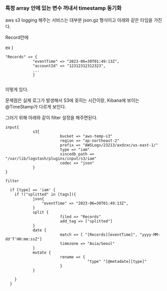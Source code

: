 ### 특정 array 안에 있는 변수 꺼내서 timestamp 동기화

aws s3 logging 해주는 서비스는 대부분 json.gz 형식이고 아래와 같은 타임을 가진다.

Record안에 

ex ) 
```
"Records" => {
            "eventTime" => "2023-06=30T01:49:13Z",
            "accountId" => "12312312312323",
            ...
            }


```
 이렇게 있다.

문제점은 실제 로그가 발생해서 S3에 꽂히는 시간이랑, Kibana에 보이는 @TimeStamp가 다르게 보인다.

그러기 위해 아래와 같이 filter 설정을 해주면된다.

```
input{
            s3{
                        bucket => "aws-temp-s3"
                        region => "ap-northeast-2"
                        prefix => "AWSLogs/23213/axdzxc/us-east-1/"
                        type => "iam"
                        sincedb_path => "/var/lib/logstash/plugins/input/s3/iam"
                        codec => "json"
            }
}
```


```
filter

  if [type] == 'iam' {
    if !("splitted" in [tags]){
            json{
                "eventTime" => "2023-06=30T01:49:13Z",        
            }
            split {
                        filed => "Records"
                        add_tag => ["splitted"]
            }
            date {
                        match => [ "[Records][eventTime]", "yyyy-MM-dd'T'HH:mm:ssZ"]
                        timezone => "Asia/Seoul"
            }
            mutate {
                        rename => {
                                    "type" "[@metadate][type]"
                        }
            }

    }
  }

```



